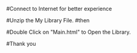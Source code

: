 #Connect to Internet for better experience

#Unzip the My Library File.
#then

#Double Click on "Main.html" to Open the Library.


#Thank you
